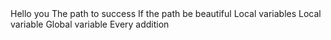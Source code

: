 <o>
Hello you
The path to success
If the path be beautiful
Local variables
Local variable
Global variable
Every addition
